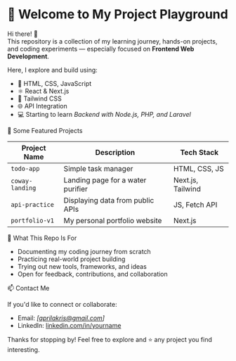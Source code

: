 # 🧠 Welcome to My Project Playground

Hi there! 👋  
This repository is a collection of my learning journey, hands-on projects, and coding experiments — especially focused on **Frontend Web Development**.

Here, I explore and build using:
- 🧱 HTML, CSS, JavaScript
- ⚛️ React & Next.js
- 🎨 Tailwind CSS
- 🌐 API Integration
- 💻 Starting to learn *Backend with Node.js, PHP, and Laravel*

📂 Some Featured Projects

| Project Name     | Description                          | Tech Stack              |
|------------------|--------------------------------------|--------------------------|
| `todo-app`       | Simple task manager                  | HTML, CSS, JS           |
| `coway-landing`  | Landing page for a water purifier    | Next.js, Tailwind       |
| `api-practice`   | Displaying data from public APIs     | JS, Fetch API           |
| `portfolio-v1`   | My personal portfolio website        | Next.js                 |

🚀 What This Repo Is For

- Documenting my coding journey from scratch
- Practicing real-world project building
- Trying out new tools, frameworks, and ideas
- Open for feedback, contributions, and collaboration

📫 Contact Me

If you'd like to connect or collaborate:
- Email: *[aprilakris@gmail.com]*
- LinkedIn: [linkedin.com/in/yourname](https://linkedin.com/in/yourname)

Thanks for stopping by! Feel free to explore and ⭐️ any project you find interesting.
